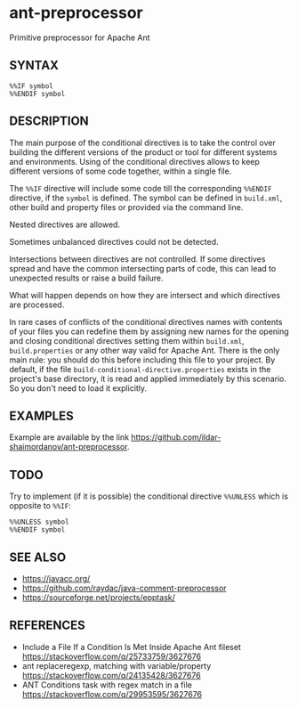 # ant-preprocessor

Primitive preprocessor for Apache Ant

## SYNTAX

```
%%IF symbol
%%ENDIF symbol
```

## DESCRIPTION

The main purpose of the conditional directives is to take the control
over building the different versions of the product or tool for different
systems and environments. Using of the conditional directives allows to
keep different versions of some code together, within a single file.

The `%%IF` directive will include some code till the corresponding
`%%ENDIF` directive, if the `symbol` is defined. The symbol can be
defined in `build.xml`, other build and property files or provided via
the command line.

Nested directives are allowed.

Sometimes unbalanced directives could not be detected.

Intersections between directives are not controlled. If some directives
spread and have the common intersecting parts of code, this can lead to
unexpected results or raise a build failure.

What will happen depends on how they are intersect and which directives
are processed.

In rare cases of conflicts of the conditional directives names
with contents of your files you can redefine them by assigning new
names for the opening and closing conditional directives setting
them within `build.xml`, `build.properties` or any other way valid
for Apache Ant. There is the only main rule: you should do this
before including this file to your project. By default, if the file
`build-conditional-directive.properties` exists in the project's base
directory, it is read and applied immediately by this scenario. So you
don't need to load it explicitly.


## EXAMPLES

Example are available by the link https://github.com/ildar-shaimordanov/ant-preprocessor.


## TODO

Try to implement (if it is possible) the conditional directive `%%UNLESS`
which is opposite to `%%IF`:

```
%%UNLESS symbol
%%ENDIF symbol
```

## SEE ALSO

 * https://javacc.org/
 * https://github.com/raydac/java-comment-preprocessor
 * https://sourceforge.net/projects/epptask/


## REFERENCES

 * Include a File If a Condition Is Met Inside Apache Ant fileset
   https://stackoverflow.com/q/25733759/3627676
 * ant replaceregexp, matching with variable/property
   https://stackoverflow.com/q/24135428/3627676
 * ANT Conditions task with regex match in a file
   https://stackoverflow.com/q/29953595/3627676
